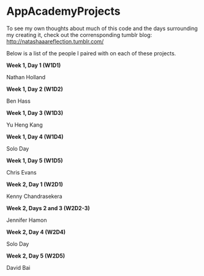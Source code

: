 AppAcademyProjects
==================
To see my own thoughts about much of this code and the days surrounding my creating it, check out the corrensponding tumblr blog: http://natashaaareflection.tumblr.com/

Below is a list of the people I paired with on each of these projects.

**Week 1, Day 1 (W1D1)**

Nathan Holland

**Week 1, Day 2 (W1D2)**

Ben Hass

**Week 1, Day 3 (W1D3)**

Yu Heng Kang

**Week 1, Day 4 (W1D4)**

Solo Day

**Week 1, Day 5 (W1D5)**

Chris Evans

**Week 2, Day 1 (W2D1)**

Kenny Chandrasekera

**Week 2, Days 2 and 3 (W2D2-3)**

Jennifer Hamon

**Week 2, Day 4 (W2D4)**

Solo Day

**Week 2, Day 5 (W2D5)**

David Bai
